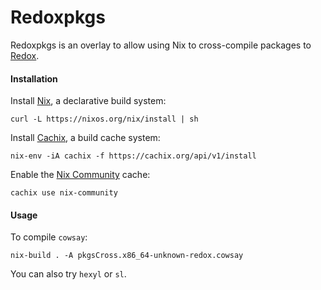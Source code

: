 # Redoxpkgs

Redoxpkgs is an overlay to allow using Nix to cross-compile packages to [Redox](https://redox-os.org).

#### Installation

Install [Nix](https://nixos.org/), a declarative build system:
```
curl -L https://nixos.org/nix/install | sh
```

Install [Cachix](https://cachix.org/), a build cache system:
```
nix-env -iA cachix -f https://cachix.org/api/v1/install
```

Enable the [Nix Community](https://nix-community.org/) cache: 
```
cachix use nix-community
```

#### Usage

To compile `cowsay`:
```
nix-build . -A pkgsCross.x86_64-unknown-redox.cowsay
```

You can also try `hexyl` or `sl`.

